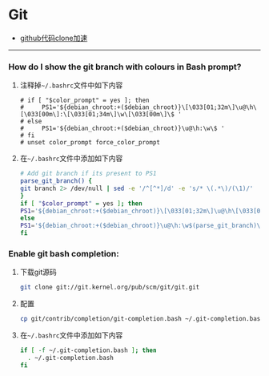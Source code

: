 # Git

* [github代码clone加速](http://nullpointer.pw/github%E4%BB%A3%E7%A0%81clone%E5%8A%A0%E9%80%9F.html)

-----

### How do I show the git branch with colours in Bash prompt?  

1. 注释掉`~/.bashrc`文件中如下内容
    ```
    # if [ "$color_prompt" = yes ]; then
    #     PS1='${debian_chroot:+($debian_chroot)}\[\033[01;32m\]\u@\h\[\033[00m\]:\[\033[01;34m\]\w\[\033[00m\]\$ '
    # else
    #     PS1='${debian_chroot:+($debian_chroot)}\u@\h:\w\$ '
    # fi
    # unset color_prompt force_color_prompt
    ```

2. 在`~/.bashrc`文件中添加如下内容
    ```sh
    # Add git branch if its present to PS1
    parse_git_branch() {
    git branch 2> /dev/null | sed -e '/^[^*]/d' -e 's/* \(.*\)/(\1)/'
    }
    if [ "$color_prompt" = yes ]; then
    PS1='${debian_chroot:+($debian_chroot)}\[\033[01;32m\]\u@\h\[\033[00m\]:\[\033[01;34m\]\w\[\033[01;31m\]$(parse_git_branch)\[\033[00m\]\$ '
    else
    PS1='${debian_chroot:+($debian_chroot)}\u@\h:\w$(parse_git_branch)\$ '
    fi
    ```

### Enable git bash completion:   

1. 下载git源码
   ```sh
   git clone git://git.kernel.org/pub/scm/git/git.git
   ```

2. 配置
   ```sh
   cp git/contrib/completion/git-completion.bash ~/.git-completion.bash
   ```

3. 在`~/.bashrc`文件中添加如下内容
   ```sh
   if [ -f ~/.git-completion.bash ]; then
     . ~/.git-completion.bash
   fi
   ```
